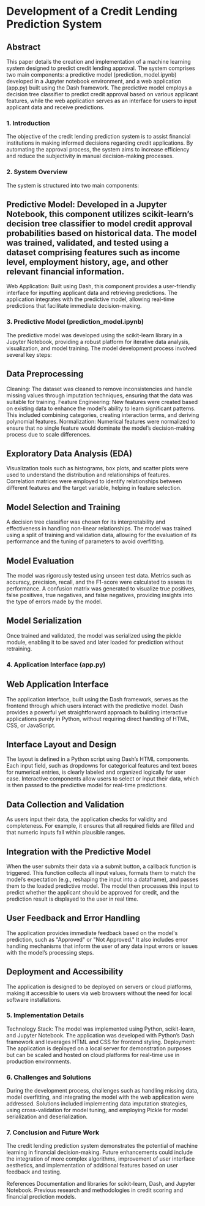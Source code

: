 # Development of a Credit Lending Prediction System
## Abstract
This paper details the creation and implementation of a machine learning system designed to predict credit lending approval. The system comprises two main components: a predictive model (prediction_model.ipynb) developed in a Jupyter notebook environment, and a web application (app.py) built using the Dash framework. The predictive model employs a decision tree classifier to predict credit approval based on various applicant features, while the web application serves as an interface for users to input applicant data and receive predictions.

### 1. Introduction
The objective of the credit lending prediction system is to assist financial institutions in making informed decisions regarding credit applications. By automating the approval process, the system aims to increase efficiency and reduce the subjectivity in manual decision-making processes.

### 2. System Overview
The system is structured into two main components:

## Predictive Model: Developed in a Jupyter Notebook, this component utilizes scikit-learn’s decision tree classifier to model credit approval probabilities based on historical data. The model was trained, validated, and tested using a dataset comprising features such as income level, employment history, age, and other relevant financial information.
Web Application: Built using Dash, this component provides a user-friendly interface for inputting applicant data and retrieving predictions. The application integrates with the predictive model, allowing real-time predictions that facilitate immediate decision-making.
### 3. Predictive Model (prediction_model.ipynb)
The predictive model was developed using the scikit-learn library in a Jupyter Notebook, providing a robust platform for iterative data analysis, visualization, and model training. The model development process involved several key steps:

## Data Preprocessing
Cleaning: The dataset was cleaned to remove inconsistencies and handle missing values through imputation techniques, ensuring that the data was suitable for training.
Feature Engineering: New features were created based on existing data to enhance the model’s ability to learn significant patterns. This included combining categories, creating interaction terms, and deriving polynomial features.
Normalization: Numerical features were normalized to ensure that no single feature would dominate the model’s decision-making process due to scale differences.
## Exploratory Data Analysis (EDA)
Visualization tools such as histograms, box plots, and scatter plots were used to understand the distribution and relationships of features.
Correlation matrices were employed to identify relationships between different features and the target variable, helping in feature selection.
## Model Selection and Training
A decision tree classifier was chosen for its interpretability and effectiveness in handling non-linear relationships.
The model was trained using a split of training and validation data, allowing for the evaluation of its performance and the tuning of parameters to avoid overfitting.
## Model Evaluation
The model was rigorously tested using unseen test data. Metrics such as accuracy, precision, recall, and the F1-score were calculated to assess its performance.
A confusion matrix was generated to visualize true positives, false positives, true negatives, and false negatives, providing insights into the type of errors made by the model.
## Model Serialization
Once trained and validated, the model was serialized using the pickle module, enabling it to be saved and later loaded for prediction without retraining.
### 4. Application Interface (app.py)

## Web Application Interface
The application interface, built using the Dash framework, serves as the frontend through which users interact with the predictive model. Dash provides a powerful yet straightforward approach to building interactive applications purely in Python, without requiring direct handling of HTML, CSS, or JavaScript.

## Interface Layout and Design
The layout is defined in a Python script using Dash’s HTML components. Each input field, such as dropdowns for categorical features and text boxes for numerical entries, is clearly labeled and organized logically for user ease.
Interactive components allow users to select or input their data, which is then passed to the predictive model for real-time predictions.
## Data Collection and Validation
As users input their data, the application checks for validity and completeness. For example, it ensures that all required fields are filled and that numeric inputs fall within plausible ranges.
## Integration with the Predictive Model
When the user submits their data via a submit button, a callback function is triggered. This function collects all input values, formats them to match the model’s expectation (e.g., reshaping the input into a dataframe), and passes them to the loaded predictive model.
The model then processes this input to predict whether the applicant should be approved for credit, and the prediction result is displayed to the user in real time.
## User Feedback and Error Handling
The application provides immediate feedback based on the model's prediction, such as "Approved" or "Not Approved."
It also includes error handling mechanisms that inform the user of any data input errors or issues with the model’s processing steps.
## Deployment and Accessibility
The application is designed to be deployed on servers or cloud platforms, making it accessible to users via web browsers without the need for local software installations.

### 5. Implementation Details
Technology Stack: The model was implemented using Python, scikit-learn, and Jupyter Notebook. The application was developed with Python’s Dash framework and leverages HTML and CSS for frontend styling.
Deployment: The application is deployed on a local server for demonstration purposes but can be scaled and hosted on cloud platforms for real-time use in production environments.

### 6. Challenges and Solutions
During the development process, challenges such as handling missing data, model overfitting, and integrating the model with the web application were addressed. Solutions included implementing data imputation strategies, using cross-validation for model tuning, and employing Pickle for model serialization and deserialization.

### 7. Conclusion and Future Work
The credit lending prediction system demonstrates the potential of machine learning in financial decision-making. Future enhancements could include the integration of more complex algorithms, improvement of user interface aesthetics, and implementation of additional features based on user feedback and testing.

References
Documentation and libraries for scikit-learn, Dash, and Jupyter Notebook.
Previous research and methodologies in credit scoring and financial prediction models.
